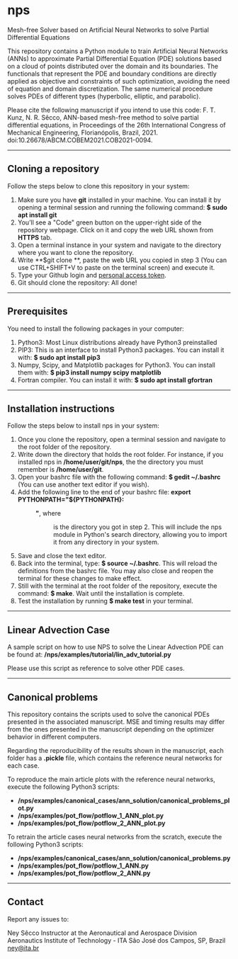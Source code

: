 # nps

Mesh-free Solver based on Artificial Neural Networks to solve Partial Differential Equations

This repository contains a Python module to train Artificial Neural Networks (ANNs) to approximate Partial Differential Equation (PDE) solutions based on a cloud of points distributed over the domain and its boundaries. The functionals that represent the PDE and boundary conditions are directly applied as objective and constraints of such optimization, avoiding the need of equation and domain discretization. The same numerical procedure solves PDEs of different types (hyperbolic, elliptic, and parabolic).

Please cite the following manuscript if you intend to use this code:
F. T. Kunz, N. R. Sêcco, ANN-based mesh-free method to solve partial differential equations, in Proceedings of the 26th International Congress of Mechanical Engineering, Florianópolis, Brazil, 2021. doi:10.26678/ABCM.COBEM2021.COB2021-0094.

---

## Cloning a repository

Follow the steps below to clone this repository in your system:

1. Make sure you have **git** installed in your machine. You can install it by opening a terminal session and running the following command: **$ sudo apt install git**
2. You’ll see a "Code" green button on the upper-right side of the repository webpage. Click on it and copy the web URL shown from **HTTPS** tab.
3. Open a terminal instance in your system and navigate to the directory where you want to clone the repository.
4. Write **$git clone **, paste the web URL you copied in step 3 (You can use CTRL+SHIFT+V to paste on the terminal screen) and execute it.
5. Type your Github login and [personal access token](https://docs.github.com/en/authentication/keeping-your-account-and-data-secure/creating-a-personal-access-token).
6. Git should clone the repository: All done!

---

## Prerequisites

You need to install the following packages in your computer:

1. Python3: Most Linux distributions already have Python3 preinstalled
2. PIP3: This is an interface to install Python3 packages. You can install it with: **$ sudo apt install pip3**
3. Numpy, Scipy, and Matplotlib packages for Python3. You can install them with: **$ pip3 install numpy scipy matplotlib**
4. Fortran compiler. You can install it with: **$ sudo apt install gfortran**

---

## Installation instructions

Follow the steps below to install nps in your system:

1. Once you clone the repository, open a terminal session and navigate to the root folder of the repository.
2. Write down the directory that holds the root folder. For instance, if you installed nps in **/home/user/git/nps**, the the directory you must remember is **/home/user/git**.
3. Open your bashrc file with the following command: **$ gedit ~/.bashrc** (You can use another text editor if you wish).
4. Add the following line to the end of your bashrc file: **export PYTHONPATH="${PYTHONPATH}:<dir>"**, where <dir> is the directory you got in step 2. This will include the nps module in Python's search directory, allowing you to import it from any directory in your system.
5. Save and close the text editor.
6. Back into the terminal, type: **$ source ~/.bashrc**. This will reload the definitions from the bashrc file. You may also close and reopen the terminal for these changes to make effect.
7. Still with the terminal at the root folder of the repository, execute the command: **$ make**. Wait until the installation is complete.
8. Test the installation by running **$ make test** in your terminal.

---

## Linear Advection Case

A sample script on how to use NPS to solve the Linear Advection PDE can be found at:
**/nps/examples/tutorial/lin_adv_tutorial.py**

Please use this script as reference to solve other PDE cases.

---

## Canonical problems

This repository contains the scripts used to solve the canonical PDEs presented in the associated manuscript.
MSE and timing results may differ from the ones presented in the manuscript depending on the optimizer behavior in different computers.

Regarding the reproducibility of the results shown in the manuscript, each folder has a **.pickle** file, which contains the reference neural networks for each case.

To reproduce the main article plots with the reference neural networks, execute the following Python3 scripts:
- **/nps/examples/canonical_cases/ann_solution/canonical_problems_plot.py**
- **/nps/examples/pot_flow/potflow_1_ANN_plot.py**
- **/nps/examples/pot_flow/potflow_2_ANN_plot.py**

To retrain the article cases neural networks from the scratch, execute the following Python3 scripts:
- **/nps/examples/canonical_cases/ann_solution/canonical_problems.py**
- **/nps/examples/pot_flow/potflow_1_ANN.py**
- **/nps/examples/pot_flow/potflow_2_ANN.py**

---

## Contact

Report any issues to:

Ney Sêcco
Instructor at the Aeronautical and Aerospace Division
Aeronautics Institute of Technology - ITA
São José dos Campos, SP, Brazil
ney@ita.br
